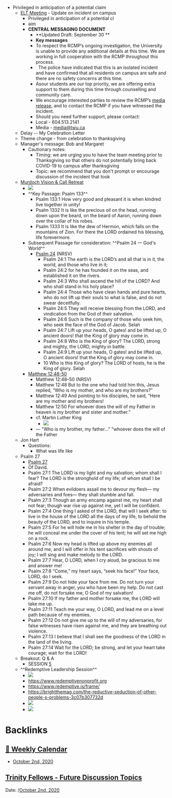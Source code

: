 - Privileged in anticipation of a potential claim 
    - [ELT Meeting](<ELT Meeting.md>) - Update on incident on campus
        - Privileged in anticipation of a potential cl
        - aim
        - **CENTRAL MESSAGING
DOCUMENT**
            - **Updated Draft: September
30 **
            - **Key messages**
            - To respect the RCMP’s ongoing investigation, the
University is unable to provide any additional details at this time. We are
working in full cooperation with the RCMP throughout this process.
            -   The police have indicated that this is an
isolated incident and have confirmed that all residents on campus are safe and there are no safety concerns at this time.
            - Asour students are our top priority, we are offering extra support to them during this time through counselling and community care.
            - We encourage interested parties to review the RCMP’s [media release](http://bc.rcmp-grc.gc.ca/ViewPage.action?siteNodeId=2117&languageId=1&contentId=66160), and to contact the RCMP if you
have witnessed the incident.
            - Should
you need further support, please contact:
            - Local - 604.513.2141
            - Media - media@twu.ca
    - Delay -- My Celebration Letter
    - Theme change - from celebration to thanksgiving
    - Manager's message: Bob and Margaret
        - Cautionary notes:
            - Timing: we are urging you to have the team meeting prior to Thanksgiving so that others do not potentially bring back COVID-19 to campus after thanksgiving
            - Topic: we recommend that you don't prompt or encourage discussion of the incident that took 
    - [Murdoch Vision & Call Retreat](<Murdoch Vision & Call Retreat.md>)
        - ![](https://firebasestorage.googleapis.com/v0/b/firescript-577a2.appspot.com/o/imgs%2Fapp%2Fchurchdogmatics%2FS547iY8Zw_.png?alt=media&token=950d33ed-bbc8-4b90-9c97-8bf4b35ba522)
        - ^^Key Passage: Psalm 133^^
            - Psalm 133:1 How very good and pleasant it is when kindred live together in unity! 
            - Psalm 1332 It is like the precious oil on the head, running down upon the beard, on the beard of Aaron, running down over the collar of his robes. 
            - Psalm 1333 It is like the dew of Hermon, which falls on the mountains of Zion. For there the LORD ordained his blessing, life forevermore.
        - Subsequent Passage for consideration: ^^Psalm 24 — God's World^^
            - [Psalm 24](<Psalm 24.md>) (NRSV)
                - Psalm 24:1 The earth is the LORD’s and all that is in it, the world, and those who live in it; 
                - Psalm 24:2 for he has founded it on the seas, and established it on the rivers. 
                - Psalm 24:3 Who shall ascend the hill of the LORD? And who shall stand in his holy place? 
                - Psalm 24:4 Those who have clean hands and pure hearts, who do not lift up their souls to what is false, and do not swear deceitfully. 
                - Psalm 24:5 They will receive blessing from the LORD, and vindication from the God of their salvation. 
                - Psalm 24:6 Such is the company of those who seek him, who seek the face of the God of Jacob. Selah 
                - Psalm 24:7 Lift up your heads, O gates! and be lifted up, O ancient doors! that the King of glory may come in. 
                - Psalm 24:8 Who is the King of glory? The LORD, strong and mighty, the LORD, mighty in battle. 
                - Psalm 24:9 Lift up your heads, O gates! and be lifted up, O ancient doors! that the King of glory may come in. 
                - 10 Who is this King of glory? The LORD of hosts, he is the King of glory. Selah
        - [Matthew 12:48-50](<Matthew 12:48-50.md>) 
            - Matthew 12:48–50 (NRSV)
            - Matthew 12:48 But to the one who had told him this, Jesus replied, “Who is my mother, and who are my brothers?” 
            - Matthew 12:49 And pointing to his disciples, he said, “Here are my mother and my brothers! 
            - Matthew 12:50 For whoever does the will of my Father in heaven is my brother and sister and mother.”
            - cf. Martin Luther King 
                - ![](https://firebasestorage.googleapis.com/v0/b/firescript-577a2.appspot.com/o/imgs%2Fapp%2Fchurchdogmatics%2FilhCFAEMJh.png?alt=media&token=bda3c12b-64c8-4893-aadd-dc60d45749e3)
            - — "Who is my brother, my father..." "whoever does the will of the Father
    - Jon Hart
        -  Questions:
            - What was life like 
    - Psalm 27
        - [Psalm 27](<Psalm 27.md>)
        - Of David. 
        - Psalm 27:1 The LORD is my light and my salvation; whom shall I fear? The LORD is the stronghold of my life; of whom shall I be afraid? 
        - Psalm 27:2 When evildoers assail me to devour my flesh— my adversaries and foes— they shall stumble and fall. 
        - Psalm 27:3 Though an army encamp against me, my heart shall not fear; though war rise up against me, yet I will be confident. 
        - Psalm 27:4 One thing I asked of the LORD, that will I seek after: to live in the house of the LORD all the days of my life, to behold the beauty of the LORD, and to inquire in his temple. 
        - Psalm 27:5 For he will hide me in his shelter in the day of trouble; he will conceal me under the cover of his tent; he will set me high on a rock. 
        - Psalm 27:6 Now my head is lifted up above my enemies all around me, and I will offer in his tent sacrifices with shouts of joy; I will sing and make melody to the LORD. 
        - Psalm 27:7 Hear, O LORD, when I cry aloud, be gracious to me and answer me! 
        - Psalm 27:8 “Come,” my heart says, “seek his face!” Your face, LORD, do I seek. 
        - Psalm 27:9 Do not hide your face from me. Do not turn your servant away in anger, you who have been my help. Do not cast me off, do not forsake me, O God of my salvation! 
        - Psalm 27:10 If my father and mother forsake me, the LORD will take me up. 
        - Psalm 27:11 Teach me your way, O LORD, and lead me on a level path because of my enemies. 
        - Psalm 27:12 Do not give me up to the will of my adversaries, for false witnesses have risen against me, and they are breathing out violence. 
        - Psalm 27:13 I believe that I shall see the goodness of the LORD in the land of the living. 
        - Psalm 27:14 Wait for the LORD; be strong, and let your heart take courage; wait for the LORD!
    - Breakout: Q & A
        - SESSION [5](<5.md>)
    - ^^Redemptive Leadership Session^^
        - ![](https://firebasestorage.googleapis.com/v0/b/firescript-577a2.appspot.com/o/imgs%2Fapp%2Fchurchdogmatics%2FurLyPeUD1r.png?alt=media&token=d7e1469f-3480-4a01-9724-ab5a787566ac)
        - https://www.redemptivenonprofit.org
        - https://www.redemptive.is/frame/
        - https://brightthemag.com/the-reductive-seduction-of-other-people-s-problems-3c07b307732d
        - ![](https://firebasestorage.googleapis.com/v0/b/firescript-577a2.appspot.com/o/imgs%2Fapp%2Fchurchdogmatics%2FmUeUgbfyj7.png?alt=media&token=ea84d80e-20d6-4c30-b01e-adf7016bc95a)
        - ![](https://firebasestorage.googleapis.com/v0/b/firescript-577a2.appspot.com/o/imgs%2Fapp%2Fchurchdogmatics%2FlKxLMV1HyR.png?alt=media&token=65f885ec-c885-4569-987c-8fed3b9f9f59)

# Backlinks
## [  📅  Weekly Calendar](<  📅  Weekly Calendar.md>)
- [October 2nd, 2020](<October 2nd, 2020.md>)

## [Trinity Fellows - Future Discussion Topics ](<Trinity Fellows - Future Discussion Topics .md>)
Date: /[October 2nd, 2020](<October 2nd, 2020.md>)

